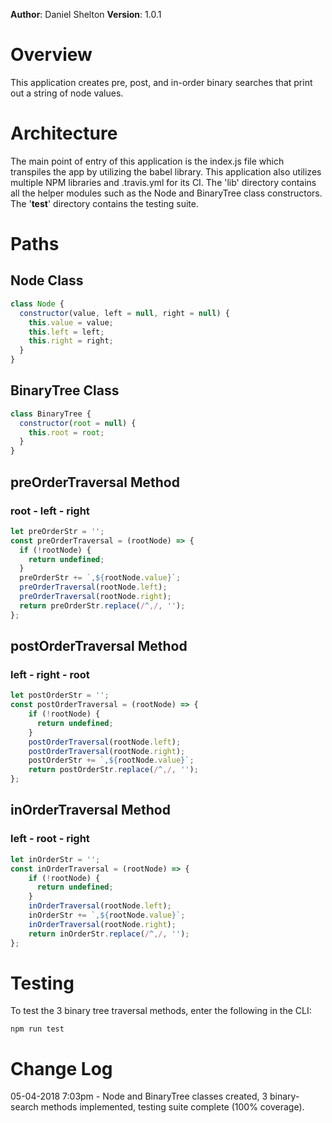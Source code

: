 **Author**: Daniel Shelton
**Version**: 1.0.1

# Overview
This application creates pre, post, and in-order binary searches that print out a string of node values. 

# Architecture
The main point of entry of this application is the index.js file which transpiles the app by utilizing the babel library. This application also utilizes multiple NPM libraries and .travis.yml for its CI. The 'lib' directory contains all the helper modules such as the Node and BinaryTree class constructors. The '__test__' directory contains the testing suite.


# Paths

## Node Class
```javaScript
class Node {
  constructor(value, left = null, right = null) {
    this.value = value;
    this.left = left;
    this.right = right;
  }
}
```

## BinaryTree Class
```javaScript
class BinaryTree {
  constructor(root = null) {
    this.root = root;
  }
}
```

## preOrderTraversal Method
### root - left - right
```javaScript
let preOrderStr = '';
const preOrderTraversal = (rootNode) => {
  if (!rootNode) {
    return undefined;
  }
  preOrderStr += `,${rootNode.value}`;
  preOrderTraversal(rootNode.left);
  preOrderTraversal(rootNode.right);
  return preOrderStr.replace(/^,/, '');
};
```

## postOrderTraversal Method
### left - right - root
```javaScript
let postOrderStr = '';
const postOrderTraversal = (rootNode) => {
    if (!rootNode) {
      return undefined;
    }
    postOrderTraversal(rootNode.left);
    postOrderTraversal(rootNode.right);
    postOrderStr += `,${rootNode.value}`;
    return postOrderStr.replace(/^,/, '');
};
```

## inOrderTraversal Method
### left - root - right
```javaScript
let inOrderStr = '';
const inOrderTraversal = (rootNode) => {
    if (!rootNode) {
      return undefined;
    }
    inOrderTraversal(rootNode.left);
    inOrderStr += `,${rootNode.value}`;
    inOrderTraversal(rootNode.right);
    return inOrderStr.replace(/^,/, '');
};
```

# Testing
To test the 3 binary tree traversal methods, enter the following in the CLI:

`npm run test`
# Change Log

05-04-2018 7:03pm - Node and BinaryTree classes created, 3 binary-search methods implemented, testing suite complete (100% coverage).